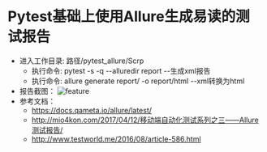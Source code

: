 # Pytest基础上使用Allure生成易读的测试报告
* 进入工作目录: 路径/pytest_allure/Scrp 
  * 执行命令: pytest -s -q --alluredir report --生成xml报告
  * 执行命令: allure generate report/ -o report/html --xml转换为html</br>
* 报告截图：
        ![feature](https://github.com/linlin547/pytest_allure_test/blob/master/Scrp/Image/report.png)
* 参考文档：</br>
  * https://docs.qameta.io/allure/latest/ </br>
  * http://mio4kon.com/2017/04/12/移动端自动化测试系列之三——Allure测试报告/ </br>
  * http://www.testworld.me/2016/08/article-586.html </br>
